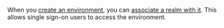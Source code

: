 When you [create an environment](qiv1640281527006.md), you can [associate a realm with it](jbj1680184191443.md). This allows single sign-on users to access the environment.

